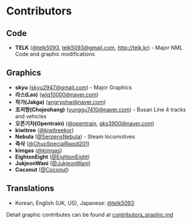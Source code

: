 # Contributors
## **Code**
  * **TELK** ([@telk5093](https://github.com/telk5093), telk5093@gmail.com, http://telk.kr) - Major NML Code and graphic modifications

## **Graphics**
  * **skyu** (skyu2947@gmail.com) - Major Graphics
  * **라스(Las)** (wlq10000@naver.com)
  * **작가(Jakga)** (angryphw@naver.com)
  * **초저항(Chojeohang)** (yunggu7410@naver.com) - Busan Line 4 tracks and vehicles
  * **오픈기차(Opentrain)** ([@opentrain](https://github.com/opentrain), gks3900@naver.com)
  * **kiwitree** ([@kiwitreekor](https://github.com/kiwitreekor))
  * **Nebula** ([@SerpensNebula](https://github.com/SerpensNebula)) - Steam locomotives
  * **즉삭** ([@ChuoSpecialRapid201](https://github.com/ChuoSpecialRapid201))
  * **kimgas** ([@kimgas](https://github.com/kimgas))
  * **EightonEight** ([@EightonEight](https://github.com/EightonEight))
  * **JukjeonWani** ([@JukjeonWani](https://github.com/JukjeonWani))
  * **Coconut** ([@Coconut](https://github.com/CoconutKR))

## Translations
  * Korean, English (UK, US), Japanese: [@telk5093](https://github.com/telk5093)

  Detail graphic contributes can be found at [contributors_graphic.md](./contributors_graphic.md)